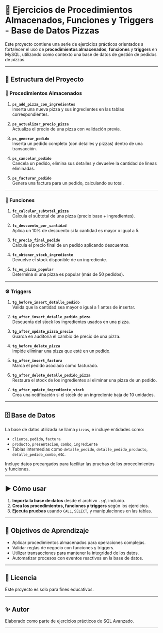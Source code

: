 # 🍕 Ejercicios de Procedimientos Almacenados, Funciones y Triggers - Base de Datos Pizzas

Este proyecto contiene una serie de ejercicios prácticos orientados a fortalecer el uso de **procedimientos almacenados**, **funciones** y **triggers** en MySQL, utilizando como contexto una base de datos de gestión de pedidos de pizzas.

---

## 🧩 Estructura del Proyecto

### 📂 Procedimientos Almacenados

1. **`ps_add_pizza_con_ingredientes`**  
   Inserta una nueva pizza y sus ingredientes en las tablas correspondientes.

2. **`ps_actualizar_precio_pizza`**  
   Actualiza el precio de una pizza con validación previa.

3. **`ps_generar_pedido`**  
   Inserta un pedido completo (con detalles y pizzas) dentro de una transacción.

4. **`ps_cancelar_pedido`**  
   Cancela un pedido, elimina sus detalles y devuelve la cantidad de líneas eliminadas.

5. **`ps_facturar_pedido`**  
   Genera una factura para un pedido, calculando su total.

---

### 🧮 Funciones

1. **`fc_calcular_subtotal_pizza`**  
   Calcula el subtotal de una pizza (precio base + ingredientes).

2. **`fc_descuento_por_cantidad`**  
   Aplica un 10% de descuento si la cantidad es mayor o igual a 5.

3. **`fc_precio_final_pedido`**  
   Calcula el precio final de un pedido aplicando descuentos.

4. **`fc_obtener_stock_ingrediente`**  
   Devuelve el stock disponible de un ingrediente.

5. **`fc_es_pizza_popular`**  
   Determina si una pizza es popular (más de 50 pedidos).

---

### ⚙️ Triggers

1. **`tg_before_insert_detalle_pedido`**  
   Valida que la cantidad sea mayor o igual a 1 antes de insertar.

2. **`tg_after_insert_detalle_pedido_pizza`**  
   Descuenta del stock los ingredientes usados en una pizza.

3. **`tg_after_update_pizza_precio`**  
   Guarda en auditoría el cambio de precio de una pizza.

4. **`tg_before_delete_pizza`**  
   Impide eliminar una pizza que esté en un pedido.

5. **`tg_after_insert_factura`**  
   Marca el pedido asociado como facturado.

6. **`tg_after_delete_detalle_pedido_pizza`**  
   Restaura el stock de los ingredientes al eliminar una pizza de un pedido.

7. **`tg_after_update_ingrediente_stock`**  
   Crea una notificación si el stock de un ingrediente baja de 10 unidades.

---

## 🗄️ Base de Datos

La base de datos utilizada se llama `pizzas`, e incluye entidades como:

- `cliente`, `pedido`, `factura`
- `producto`, `presentacion`, `combo`, `ingrediente`
- Tablas intermedias como `detalle_pedido`, `detalle_pedido_producto`, `detalle_pedido_combo`, etc.

Incluye datos precargados para facilitar las pruebas de los procedimientos y funciones.

---

## ▶️ Cómo usar

1. **Importa la base de datos** desde el archivo `.sql` incluido.
2. **Crea los procedimientos, funciones y triggers** según los ejercicios.
3. **Ejecuta pruebas** usando `CALL`, `SELECT`, y manipulaciones en las tablas.

---

## 🚀 Objetivos de Aprendizaje

- Aplicar procedimientos almacenados para operaciones complejas.
- Validar reglas de negocio con funciones y triggers.
- Utilizar transacciones para mantener la integridad de los datos.
- Automatizar procesos con eventos reactivos en la base de datos.

---

## 📄 Licencia

Este proyecto es solo para fines educativos.

---

## ✨ Autor

Elaborado como parte de ejercicios prácticos de SQL Avanzado.

---
